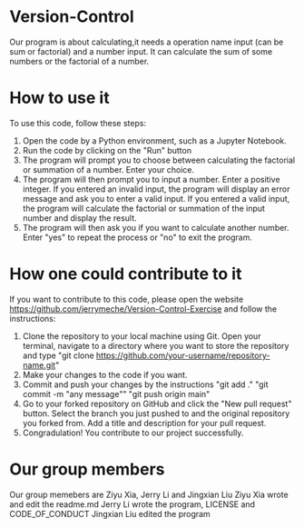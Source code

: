 # Version-Control
Our program is about calculating,it needs a operation name input (can be sum or factorial) and a number input. It can calculate the sum of some numbers or the factorial of a number.

# How to use it
To use this code, follow these steps:
1. Open the code by a Python environment, such as a Jupyter Notebook.
2. Run the code by clicking on the "Run" button
3. The program will prompt you to choose between calculating the factorial or summation of a number. Enter your choice.
4. The program will then prompt you to input a number. Enter a positive integer. If you entered an invalid input, the program will display an error message and ask you to enter a valid input. If you entered a valid input, the program will calculate the factorial or summation of the input number and display the result.
5. The program will then ask you if you want to calculate another number. Enter "yes" to repeat the process or "no" to exit the program.

# How one could contribute to it
If you want to contribute to this code, please open the website https://github.com/jerrymeche/Version-Control-Exercise and follow the instructions:

1. Clone the repository to your local machine using Git. Open your terminal, navigate to a directory where you want to store the repository and type "git clone https://github.com/your-username/repository-name.git"
2. Make your changes to the code if you want.
3. Commit and push your changes by the instructions "git add ." "git commit -m "any message"" "git push origin main"
4. Go to your forked repository on GitHub and click the "New pull request" button. Select the branch you just pushed to and the original repository you forked from. Add a title and description for your pull request.
5. Congradulation! You contribute to our project successfully.

# Our group members
Our group memebers are Ziyu Xia, Jerry Li and Jingxian Liu
Ziyu Xia wrote and edit the readme.md
Jerry Li wrote the program, LICENSE and CODE_OF_CONDUCT
Jingxian Liu edited the program
